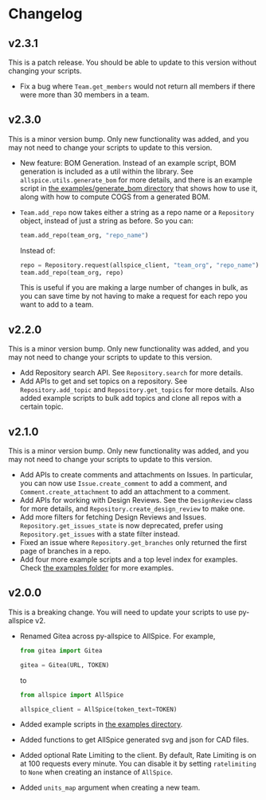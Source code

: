 # Changelog

## v2.3.1

This is a patch release. You should be able to update to this version without
changing your scripts.

- Fix a bug where `Team.get_members` would not return all members if there
  were more than 30 members in a team.

## v2.3.0

This is a minor version bump. Only new functionality was added, and you may not
need to change your scripts to update to this version.

- New feature: BOM Generation. Instead of an example script, BOM generation is
  included as a util within the library. See `allspice.utils.generate_bom` for
  more details, and there is an example script in
  [the examples/generate_bom directory](./examples/generate_bom/) that shows how
  to use it, along with how to compute COGS from a generated BOM.
- `Team.add_repo` now takes either a string as a repo name or a `Repository`
  object, instead of just a string as before. So you can:

  ```py
  team.add_repo(team_org, "repo_name")
  ```

  Instead of:

  ```py
  repo = Repository.request(allspice_client, "team_org", "repo_name")
  team.add_repo(team_org, repo)
  ```

  This is useful if you are making a large number of changes in bulk, as you can
  save time by not having to make a request for each repo you want to add to a
  team.

## v2.2.0

This is a minor version bump. Only new functionality was added, and you may not
need to change your scripts to update to this version.

- Add Repository search API. See `Repository.search` for more details.
- Add APIs to get and set topics on a repository. See `Repository.add_topic` and
  `Repository.get_topics` for more details. Also added example scripts to bulk
  add topics and clone all repos with a certain topic.

## v2.1.0

This is a minor version bump. Only new functionality was added, and you may not
need to change your scripts to update to this version.

- Add APIs to create comments and attachments on Issues. In particular, you can
  now use `Issue.create_comment` to add a comment, and
  `Comment.create_attachment` to add an attachment to a comment.
- Add APIs for working with Design Reviews. See the `DesignReview` class for
  more details, and `Repository.create_design_review` to make one.
- Add more filters for fetching Design Reviews and Issues.
  `Repository.get_issues_state` is now deprecated, prefer using
  `Repository.get_issues` with a state filter instead.
- Fixed an issue where `Repository.get_branches` only returned the first page of
  branches in a repo.
- Add four more example scripts and a top level index for examples. Check
  [the examples folder](./examples/) for more examples.

## v2.0.0

This is a breaking change. You will need to update your scripts to use py-allspice v2.

- Renamed Gitea across py-allspice to AllSpice. For example,

  ```py
  from gitea import Gitea

  gitea = Gitea(URL, TOKEN)
  ```

  to

  ```py
  from allspice import AllSpice

  allspice_client = AllSpice(token_text=TOKEN)
  ```

- Added example scripts in [the examples directory](./examples).
- Added functions to get AllSpice generated svg and json for CAD files.
- Added optional Rate Limiting to the client. By default, Rate Limiting is on at 100
  requests every minute. You can disable it by setting `ratelimiting` to `None` when
  creating an instance of `AllSpice`.
- Added `units_map` argument when creating a new team.
